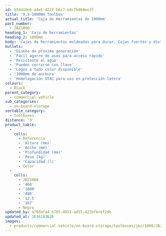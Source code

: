 ```yaml
---
id: b54410e6-a4e5-422f-b6c7-e8c7b964ee37
title: '9.3-1000mm Toolbox'
actual_title: 'Caja de Herramientas de 1000mm'
part_number:
  - JBZ1000
heading_1: 'Caja de herramientas'
heading_2: 1000mm
body: 'Cajas de herramientas moldeadas para durar. Cajas fuertes y distintivas para vehículos comerciales en una amplia gama de tamaños.'
bullets:
  - 'Diseño de próxima generación'
  - 'Fácil agarre de asas para acceso rápido'
  - 'Resistente al agua'
  - 'Pueden cerrarse con llave'
  - 'Logos a todo color disponible'
  - '1000mm de anchura'
  - 'Homologación UTAC para uso en protección latera'
colours:
  - Black
parent_category:
  - commercial-vehicle
sub_categories:
  - on-board-storage
sortable_category:
  - toolboxes
distance: '3'
product_table:
  -
    cells:
      - Referencia
      - 'Altura (mm)'
      - 'Ancho (mm)'
      - 'Profundidad (mm)'
      - 'Peso (kg)'
      - 'Capacidad (l)'
      - Color
  -
    cells:
      - JBZ1000
      - '460'
      - '1000'
      - '480'
      - '12.5'
      - '167'
      - Negro
updated_by: a76dafa4-b7b5-4911-ad55-421bfbcef2db
updated_at: 1636103626
images:
  - products/commercial-vehicle/on-board-storage/toolboxes/jbz/1000/JBZ1000.png
---
```


